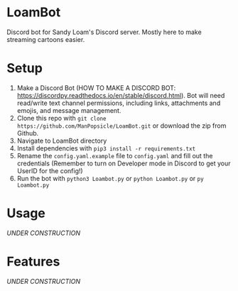 # LoamBot
Discord bot for Sandy Loam's Discord server. Mostly here to make streaming cartoons easier.

# Setup
1. Make a Discord Bot (HOW TO MAKE A DISCORD BOT: https://discordpy.readthedocs.io/en/stable/discord.html). Bot will need read/write text channel permissions, including links, attachments and emojis, and message management. 
2. Clone this repo with ``git clone https://github.com/ManPopsicle/LoamBot.git`` or download the zip from Github.
3. Navigate to LoamBot directory
4. Install dependencies with ``pip3 install -r requirements.txt``
5. Rename the ``config.yaml.example`` file to ``config.yaml`` and fill out the credentials (Remember to turn on Developer mode in Discord to get your UserID for the config!)
6. Run the bot with ``python3 Loambot.py`` or ``python Loambot.py`` or ``py Loambot.py``

# Usage

*UNDER CONSTRUCTION*

# Features

*UNDER CONSTRUCTION*
